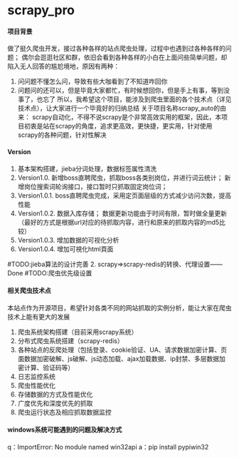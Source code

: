 # scrapy_pro

#### 项目背景   
做了挺久爬虫开发，接过各种各样的站点爬虫处理，过程中也遇到过各种各样的问题；
偶尔会逛逛社区和群，依旧会看到各种各样的小白在上面问些简单问题，却陷入无人回答的尴尬境地，原因有两种：
1. 问问题不懂怎么问，导致有些大咖看到了不知道咋回你
2. 问题问的还可以，但是毕竟大家都忙，有时候想回你，但是手上有事，等到没事了，也忘了
所以，我希望这个项目，能涉及到爬虫里面的各个技术点（详见技术点），让大家进行一个毕竟好的归纳总结
关于项目名称scrapy_auto的由来：
scrapy自动化，不得不说scrapy是个非常高效实用的框架，因此，本项目初衷是站在scrapy的角度，追求更高效，更快捷，更实用，针对使用scrapy的各种问题，针对性解决

#### Version
1. 基本架构搭建，jieba分词处理，数据标签属性清洗 
2. Version1.0. 
新增boss直聘爬虫，抓取boss各类别岗位，并进行词云统计；
新增岗位搜索词轮询接口，接口暂时只抓取固定岗位词；
3. Version1.0.1. 
boss直聘爬虫完成，采用定页面层级的方式减少访问次数，提高性能
4. Version1.0.2. 
数据入库存储；
数据更新功能由于时间有限，暂时做全量更新（最好的方式是根据url对应的待抓取内容，进行和原来的抓取内容的md5比较）
5. Version1.0.3. 
增加数据的可视化分析
6. Version1.0.4. 
增加可視化html頁面

#TODO:jieba算法的设计完善
2. scrapy=>scrapy-redis的转换、代理设置——Done
#TODO:爬虫优先级设置

#### 相关爬虫技术点
本站点作为开源项目，希望针对各类不同的网站抓取的实例分析，能让大家在爬虫技术上能有更大的发展
1. 爬虫系统架构搭建（目前采用scrapy系统）
2. 分布式爬虫系统搭建（scrapy-redis）
3. 各种站点的反爬处理（包括登录、cookie验证、UA、请求数据加密计算、页面数据加密破解、js破解、js动态加载、ajax加载数据、ip封禁、多层数据加密计算、验证码等）
4. 日志监控系统
5. 爬虫性能优化
6. 存储数据的方式及性能优化
7. 广度优先和深度优先的抓取
8. 爬虫运行状态及相应抓取数据监控

#### windows系统可能遇到的问题及解决方式
q：ImportError: No module named win32api
a：pip install pypiwin32


